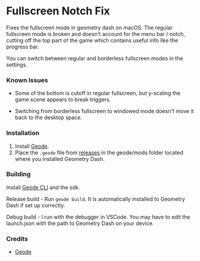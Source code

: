 # Fullscreen Notch Fix

Fixes the fullscreen mode in geometry dash on macOS. The regular fullscreen mode is broken and doesn't account for 
the menu bar / notch, cutting off the top part of the game which contains useful info like the progress bar.

You can switch between regular and borderless fullscreen modes in the settings.

### Known Issues

- Some of the bottom is cutoff in regular fullscreen, but y-scaling the game scene appears to break triggers.

- Switching from borderless fullscreen to windowed mode doesn't move it back to the desktop space.

### Installation

1. Install [Geode](https://geode-sdk.org/).
2. Place the `.geode` file from [releases](https://github.com/Moebits/Fullscreen-Fix/releases) in the geode/mods folder located where you installed Geometry Dash.

### Building

Install [Geode CLI](https://docs.geode-sdk.org/getting-started/geode-cli) and the sdk.

Release build - Run `geode build`. It is automatically installed to Geometry Dash if set up correctly.

Debug build - I run with the debugger in VSCode. You may have to edit the launch.json with the path to Geometry Dash on your device.

### Credits

- [Geode](https://geode-sdk.org/)
